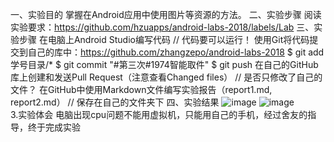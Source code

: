 一、实验目的 掌握在Android应用中使用图片等资源的方法。
二、实验步骤 阅读实验要求：https://github.com/hzuapps/android-labs-2018/labels/Lab 
三、实验步骤 在电脑上Android Studio编写代码 // 代码要可以运行！ 
使用Git将代码提交到自己的库中：https://github.com/zhangzepo/android-labs-2018 $ git add 学号目录/* $ git commit "#第三次#1974智能取件" 
$ git push 在自己的GitHub库上创建和发送Pull Request（注意查看Changed files） // 
是否只修改了自己的文件？ 在GitHub中使用Markdown文件编写实验报告（report1.md, report2.md） // 
保存在自己的文件夹下 
四、实验结果 
![image](https://github.com/Yapths/android-labs-2018/blob/master/soft1614080902127/实验3-1.png) 
![image](https://github.com/Yapths/android-labs-2018/blob/master/soft1614080902127/实验3-2.png)  
3.实验体会 
电脑出现cpu问题不能用虚拟机，只能用自己的手机，经过舍友的指导，终于完成实验
